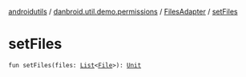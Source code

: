 [androidutils](../../index.md) / [danbroid.util.demo.permissions](../index.md) / [FilesAdapter](index.md) / [setFiles](./set-files.md)

# setFiles

`fun setFiles(files: `[`List`](https://kotlinlang.org/api/latest/jvm/stdlib/kotlin.collections/-list/index.html)`<`[`File`](https://docs.oracle.com/javase/8/docs/api/java/io/File.html)`>): `[`Unit`](https://kotlinlang.org/api/latest/jvm/stdlib/kotlin/-unit/index.html)